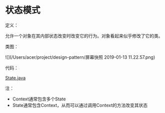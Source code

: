 # 状态模式

定义：

允许一个对象在其内部状态改变时改变它的行为。对象看起来似乎修改了它的类。

类图：

![](/Users/acer/project/design-pattern/屏幕快照 2019-01-13 11.22.57.png)

代码：

[State.java](./code/src/State.java)

注：

- Context通常包含多个State
- State通常包含Context，从而可以通过调用Context的方法改变其状态